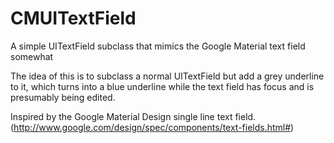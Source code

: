 # CMUITextField

A simple UITextField subclass that mimics the Google Material text field somewhat

The idea of this is to subclass a normal UITextField but add a grey underline to it, which turns into a blue underline while the text field has focus and is presumably being edited.

Inspired by the Google Material Design single line text field. (http://www.google.com/design/spec/components/text-fields.html#)

